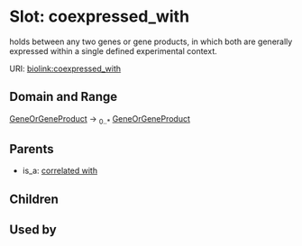 
# Slot: coexpressed_with


holds between any two genes or gene products, in which both are generally expressed within a single defined experimental context.

URI: [biolink:coexpressed_with](https://w3id.org/biolink/vocab/coexpressed_with)


## Domain and Range

[GeneOrGeneProduct](GeneOrGeneProduct.md) &#8594;  <sub>0..*</sub> [GeneOrGeneProduct](GeneOrGeneProduct.md)

## Parents

 *  is_a: [correlated with](correlated_with.md)

## Children


## Used by

